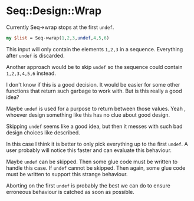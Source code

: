 # Seq::Design::Wrap

Currently Seq->wrap stops at the first `undef`.

```perl
my $list = Seq->wrap(1,2,3,undef,4,5,6)
```

This input will only contain the elements `1,2,3` in a sequence.
Everything after `undef` is discarded.

Another approach would be to skip `undef` so the sequence could
contain `1,2,3,4,5,6` instead.

I don't know if this is a good decision. It would be easier for some
other functions that return such garbage to work with. But is this
really a good idea?

Maybe `undef` is used for a purpose to return between those values.
Yeah , whoever design something like this has no clue about good design.

Skipping `undef` seems like a good idea, but then it messes with such bad
design choices like described.

In this case I think it is better to only pick everything up
to the first `undef`. A user probably will notice this faster and
can evaluate this behaviour.

Maybe `undef` can be skipped. Then some glue code must be written
to handle this case. If `undef` cannot be skipped. Then again, some glue
code must be written to support this strange behaviour.

Aborting on the first `undef` is probably the best we can do to ensure
erroneous behaviour is catched as soon as possible.
